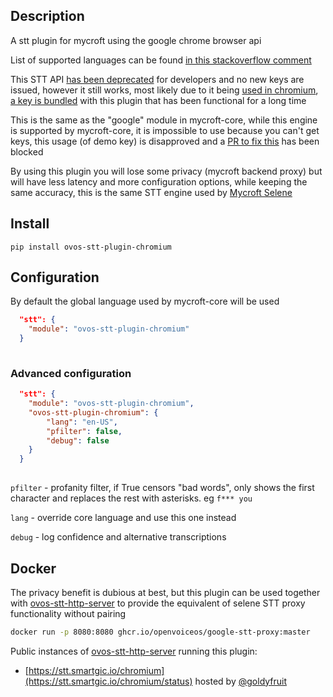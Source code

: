 ## Description

A stt plugin for mycroft using the google chrome browser api

List of supported languages can be found [in this stackoverflow comment](https://stackoverflow.com/questions/14257598/what-are-language-codes-in-chromes-implementation-of-the-html5-speech-recogniti/14302134#14302134)

This STT API [has been deprecated](http://www.chromium.org/developers/how-tos/api-keys) for developers and no new keys are issued, however it still works, most likely due to it being [used in chromium](https://stackoverflow.com/questions/26485531/google-speech-api-v2), [a key is bundled](https://github.com/JarbasLingua/jarbas-stt-plugin-chromium/blob/61ab7c6917bf4fb0ebbdd1066109ac33a4da7704/jarbas_stt_plugin_chromium/__init__.py#L14) with this plugin that has been functional for a long time

This is the same as the "google" module in mycroft-core, while this engine is supported by mycroft-core, it is impossible to use because you can't get keys, this usage (of demo key) is disapproved and a [PR to fix this](https://github.com/MycroftAI/mycroft-core/pull/1493) has been blocked

By using this plugin you will lose some privacy (mycroft backend proxy) but will have less latency and more configuration options, while keeping the same accuracy, this is the same STT engine used by [Mycroft Selene](https://github.com/MycroftAI/selene-backend/blob/6f2de64f3bce70da2d82bdf5534338f5e7d3f9c3/api/public/public_api/endpoints/google_stt.py#L92)

## Install

`pip install ovos-stt-plugin-chromium`


## Configuration

By default the global language used by mycroft-core will be used

```json
  "stt": {
    "module": "ovos-stt-plugin-chromium"
  }
 
```

### Advanced configuration


```json
  "stt": {
    "module": "ovos-stt-plugin-chromium",
    "ovos-stt-plugin-chromium": {
        "lang": "en-US",
        "pfilter": false,
        "debug": false
    }
  }
 
```

`pfilter` - profanity filter, if True censors "bad words", only shows the first character and replaces the rest with asterisks. eg `f*** you`

`lang` - override core language and use this one instead

`debug` - log confidence and alternative transcriptions


## Docker

The privacy benefit is dubious at best, but this plugin can be used together with [ovos-stt-http-server](https://github.com/OpenVoiceOS/ovos-stt-http-server) to provide the equivalent of selene STT proxy functionality without pairing

```bash
docker run -p 8080:8080 ghcr.io/openvoiceos/google-stt-proxy:master
```

Public instances of [ovos-stt-http-server](https://github.com/OpenVoiceOS/ovos-stt-http-server) running this plugin:

- [https://stt.smartgic.io/chromium](https://stt.smartgic.io/chromium/status) hosted by [@goldyfruit](https://github.com/goldyfruit)
